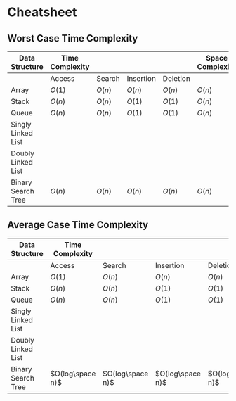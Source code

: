 # Cheatsheet

## Worst Case Time Complexity
| Data Structure     | Time Complexity |        |           |          | Space Complexity |
| ------------------ | --------------- | ------ | --------- | -------- | ---------------- |
|                    | Access          | Search | Insertion | Deletion |                  |
| Array              | $O(1)$          | $O(n)$ | $O(n)$    | $O(n)$   | $O(n)$           |
| Stack              | $O(n)$          | $O(n)$ | $O(1)$    | $O(1)$   | $O(n)$                 |
| Queue              |   $O(n)$               |    $O(n)$     |      $O(1)$      |     $O(1)$      |       $O(n)$            |
| Singly Linked List |                 |        |           |          |                  |
| Doubly Linked List |                 |        |           |          |                  |
| Binary Search Tree |   $O(n)$               |   $O(n)$      |        $O(n)$    |       $O(n)$    |         $O(n)$         |

## Average Case Time Complexity
| Data Structure     | Time Complexity |        |           |          | Space Complexity |
| ------------------ | --------------- | ------ | --------- | -------- | ---------------- |
|                    | Access          | Search | Insertion | Deletion |                  |
| Array              | $O(1)$          | $O(n)$ | $O(n)$    | $O(n)$   | $O(n)$           |
| Stack              | $O(n)$          | $O(n)$ | $O(1)$    | $O(1)$   | $O(n)$                 |
| Queue              |  $O(n)$                |   $O(n)$      |  $O(1)$          |    $O(1)$       |  $O(n)$                 |
| Singly Linked List |                 |        |           |          |                  |
| Doubly Linked List |                 |        |           |          |                  |
| Binary Search Tree |   $O(log\space n)$              |   $O(log\space n)$     |   $O(log\space n)$        |  $O(log\space n)$        |   $O(n)$               |
